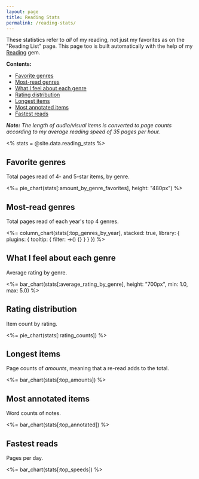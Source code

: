 ```yaml
---
layout: page
title: Reading Stats
permalink: /reading-stats/
---
```


These statistics refer to *all* of my reading, not just my favorites as on the "Reading List" page. This page too is built automatically with the help of my [Reading](https://github.com/fpsvogel/reading) gem.

**Contents:**

- [Favorite genres](#favorite-genres)
- [Most-read genres](#most-read-genres)
- [What I feel about each genre](#what-i-feel-about-each-genre)
- [Rating distribution](#rating-distribution)
- [Longest items](#longest-items)
- [Most annotated items](#most-annotated-items)
- [Fastest reads](#fastest-reads)

***Note:** The length of audio/visual items is converted to page counts according to my average reading speed of 35 pages per hour.*

<% stats = @site.data.reading_stats %>

## Favorite genres

Total pages read of 4- and 5-star items, by genre.

<%= pie_chart(stats[:amount_by_genre_favorites], height: "480px") %>

## Most-read genres

Total pages read of each year's top 4 genres.

<%= column_chart(stats[:top_genres_by_year], stacked: true, library: { plugins: { tooltip: { filter: ->() {} } } }) %>

## What I feel about each genre

Average rating by genre.

<%= bar_chart(stats[:average_rating_by_genre], height: "700px", min: 1.0, max: 5.0) %>

## Rating distribution

Item count by rating.

<%= pie_chart(stats[:rating_counts]) %>

## Longest items

Page counts of *amounts*, meaning that a re-read adds to the total.

<%= bar_chart(stats[:top_amounts]) %>

## Most annotated items

Word counts of notes.

<%= bar_chart(stats[:top_annotated]) %>

## Fastest reads

Pages per day.

<%= bar_chart(stats[:top_speeds]) %>
